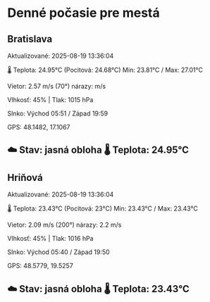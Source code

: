 ﻿# Denné počasie pre mestá

## Bratislava
Aktualizované: 2025-08-19 13:36:04

🌡️ Teplota: 24.95°C 
(Pocitová: 24.68°C)
Min: 23.81°C / Max: 27.01°C

Vietor: 2.57 m/s    (70°) 
nárazy:  m/s

Vlhkosť: 45% | Tlak: 1015 hPa

Slnko: Východ 05:51 / Západ 19:59

GPS: 48.1482, 17.1067

☁️ Stav: jasná obloha        🌡️ Teplota: 24.95°C
---

## Hriňová
Aktualizované: 2025-08-19 13:36:04

🌡️ Teplota: 23.43°C 
(Pocitová: 23°C)
Min: 23.43°C / Max: 23.43°C

Vietor: 2.09 m/s (200°)
nárazy: 2.2 m/s

Vlhkosť: 45% | Tlak: 1016 hPa

Slnko: Východ 05:40 / Západ 19:50

GPS: 48.5779, 19.5257

☁️ Stav: jasná obloha        🌡️ Teplota: 23.43°C
---
